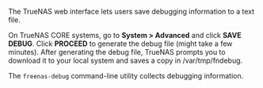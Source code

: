 The TrueNAS web interface lets users save debugging information to a text file.

On TrueNAS CORE systems, go to **System > Advanced** and click **SAVE DEBUG**.
Click **PROCEED** to generate the debug file (might take a few minutes). 
After generating the debug file, TrueNAS prompts you to download it to your local system and saves a copy in <file>/var/tmp/fndebug</file>.

The `freenas-debug` command-line utility collects debugging information.